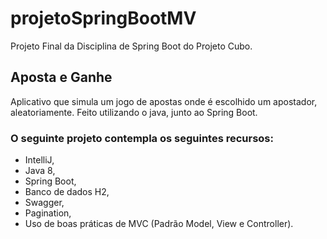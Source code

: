 # projetoSpringBootMV
Projeto Final da Disciplina de Spring Boot do Projeto Cubo.

## Aposta e Ganhe
Aplicativo que simula um jogo de apostas onde é escolhido um apostador, 
aleatoriamente. Feito utilizando o java, junto ao Spring Boot.

### O seguinte projeto contempla os seguintes recursos:
* IntelliJ,
* Java 8,
* Spring Boot,
* Banco de dados H2,
* Swagger, 
* Pagination,
* Uso de boas práticas de MVC (Padrão Model, View e Controller).
